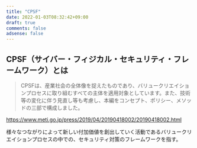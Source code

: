 ```yaml
---
title: "CPSF"
date: 2022-01-03T08:32:42+09:00
draft: true
comments: false
adsense: false
---
```


## CPSF（サイバー・フィジカル・セキュリティ・フレームワーク）とは

> CPSFは、産業社会の全体像を捉えたものであり、バリュークリエイションプロセスに取り組むすべての主体を適用対象としています。また、技術等の変化に伴う見直し等も考慮し、本編をコンセプト、ポリシー、メソッドの三部で構成しました。

https://www.meti.go.jp/press/2019/04/20190418002/20190418002.html

様々なつながりによって新しい付加価値を創出していく活動であるバリュークリエイションプロセスの中での、セキュリティ対策のフレームワークを指す。

